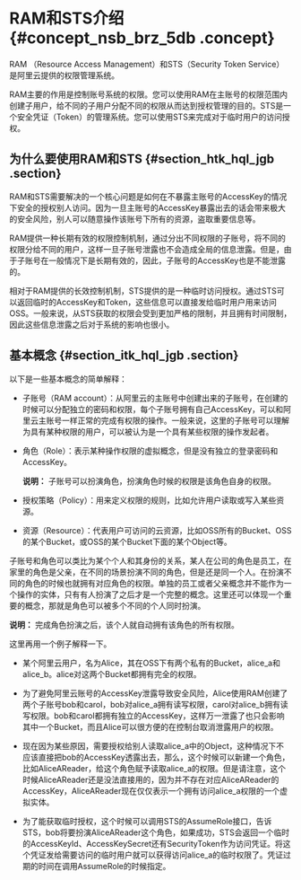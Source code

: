 # RAM和STS介绍 {#concept_nsb_brz_5db .concept}

RAM （Resource Access Management）和STS（Security Token Service）是阿里云提供的权限管理系统。

RAM主要的作用是控制账号系统的权限。您可以使用RAM在主账号的权限范围内创建子用户，给不同的子用户分配不同的权限从而达到授权管理的目的。STS是一个安全凭证（Token）的管理系统。您可以使用STS来完成对于临时用户的访问授权。

## 为什么要使用RAM和STS {#section_htk_hql_jgb .section}

RAM和STS需要解决的一个核心问题是如何在不暴露主账号的AccessKey的情况下安全的授权别人访问。因为一旦主账号的AccessKey暴露出去的话会带来极大的安全风险，别人可以随意操作该账号下所有的资源，盗取重要信息等。

RAM提供一种长期有效的权限控制机制，通过分出不同权限的子账号，将不同的权限分给不同的用户，这样一旦子账号泄露也不会造成全局的信息泄露。但是，由于子账号在一般情况下是长期有效的，因此，子账号的AccessKey也是不能泄露的。

相对于RAM提供的长效控制机制，STS提供的是一种临时访问授权。通过STS可以返回临时的AccessKey和Token，这些信息可以直接发给临时用户用来访问OSS。一般来说，从STS获取的权限会受到更加严格的限制，并且拥有时间限制，因此这些信息泄露之后对于系统的影响也很小。

## 基本概念 {#section_itk_hql_jgb .section}

以下是一些基本概念的简单解释：

-   子账号（RAM account）：从阿里云的主账号中创建出来的子账号，在创建的时候可以分配独立的密码和权限，每个子账号拥有自己AccessKey，可以和阿里云主账号一样正常的完成有权限的操作。一般来说，这里的子账号可以理解为具有某种权限的用户，可以被认为是一个具有某些权限的操作发起者。
-   角色（Role）：表示某种操作权限的虚拟概念，但是没有独立的登录密码和AccessKey。

    **说明：** 子账号可以扮演角色，扮演角色时候的权限是该角色自身的权限。

-   授权策略（Policy）：用来定义权限的规则，比如允许用户读取或写入某些资源。
-   资源（Resource）：代表用户可访问的云资源，比如OSS所有的Bucket、OSS的某个Bucket，或OSS的某个Bucket下面的某个Object等。

子账号和角色可以类比为某个个人和其身份的关系，某人在公司的角色是员工，在家里的角色是父亲，在不同的场景扮演不同的角色，但是还是同一个人。在扮演不同的角色的时候也就拥有对应角色的权限。单独的员工或者父亲概念并不能作为一个操作的实体，只有有人扮演了之后才是一个完整的概念。这里还可以体现一个重要的概念，那就是角色可以被多个不同的个人同时扮演。

**说明：** 完成角色扮演之后，该个人就自动拥有该角色的所有权限。

这里再用一个例子解释一下。

-   某个阿里云用户，名为Alice，其在OSS下有两个私有的Bucket，alice\_a和alice\_b。alice对这两个Bucket都拥有完全的权限。

-   为了避免阿里云账号的AccessKey泄露导致安全风险，Alice使用RAM创建了两个子账号bob和carol，bob对alice\_a拥有读写权限，carol对alice\_b拥有读写权限。bob和carol都拥有独立的AccessKey，这样万一泄露了也只会影响其中一个Bucket，而且Alice可以很方便的在控制台取消泄露用户的权限。

-   现在因为某些原因，需要授权给别人读取alice\_a中的Object，这种情况下不应该直接把bob的AccessKey透露出去，那么，这个时候可以新建一个角色，比如AliceAReader，给这个角色赋予读取alice\_a的权限。但是请注意，这个时候AliceAReader还是没法直接用的，因为并不存在对应AliceAReader的AccessKey，AliceAReader现在仅仅表示一个拥有访问alice\_a权限的一个虚拟实体。

-   为了能获取临时授权，这个时候可以调用STS的AssumeRole接口，告诉STS，bob将要扮演AliceAReader这个角色，如果成功，STS会返回一个临时的AccessKeyId、AccessKeySecret还有SecurityToken作为访问凭证。将这个凭证发给需要访问的临时用户就可以获得访问alice\_a的临时权限了。凭证过期的时间在调用AssumeRole的时候指定。


